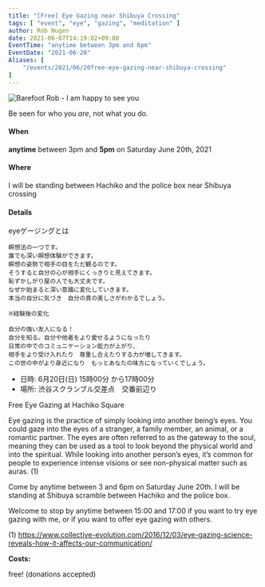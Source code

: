 ```yaml
---
title: "[Free] Eye Gazing near Shibuya Crossing"
tags: [ "event", "eye", "gazing", "meditation" ]
author: Rob Nugen
date: 2021-06-07T14:19:02+09:00
EventTime: "anytime between 3pm and 6pm"
EventDate: "2021-06-20"
Aliases: [
    "/events/2021/06/20free-eye-gazing-near-shibuya-crossing"
]
---
```


<img
src="//b.robnugen.com/events/2021/2021_may_24_rob_eye_gazing_for_shibuya.jpeg"
alt="Barefoot Rob - I am happy to see you"
class="title" />

Be seen for who you *are*, not what you do.

#### When

**anytime** between 3pm and **5pm** on Saturday June 20th, 2021

#### Where

I will be standing between Hachiko and the police box near Shibuya crossing

#### Details

eyeゲージングとは

    瞑想法の一つです。
    誰でも深い瞑想体験ができます。
    瞑想の姿勢で相手の目をただ観るのです。
    そうすると自分の心が相手にくっきりと見えてきます。
    恥ずかしがり屋の人でも大丈夫です。
    なぜか始まると深い意識に変化していきます。
    本当の自分に気づき　自分の真の美しさがわかるでしょう。

    ※経験後の変化

    自分の強い友人になる！
    自分を知る。自分や他者をより愛せるようになったり
    日常の中でのコミュニケーション能力が上がり、
    相手をより受け入れたり　尊重し合えたりする力が増してきます。
    この世の中がより身近になり　もっとあなたの味方になっていくでしょう。


* 日時: 6月20日(日) 15時00分 から17時00分
* 場所: 渋谷スクランブル交差点　交番前辺り

Free Eye Gazing at Hachiko Square

Eye gazing is the practice of simply looking into another being’s eyes. You could gaze into the eyes of a stranger, a family member, an animal, or a romantic partner. The eyes are often referred to as the gateway to the soul, meaning they can be used as a tool to look beyond the physical world and into the spiritual. While looking into another person’s eyes, it’s common for people to experience intense visions or see non-physical matter such as auras. (1)

Come by anytime between 3 and 6pm on Saturday June 20th. I will be standing at Shibuya scramble between Hachiko and the police box.

Welcome to stop by anytime between 15:00 and 17:00 if you want to try eye gazing with me, or if you want to offer eye gazing with others.

(1) https://www.collective-evolution.com/2016/12/03/eye-gazing-science-reveals-how-it-affects-our-communication/

**Costs:**

free! (donations accepted)
